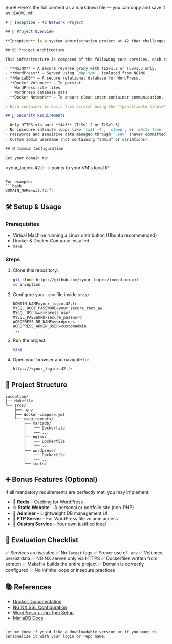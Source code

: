 Sure! Here's the full content as a markdown file — you can copy and save it as `README.md`:

```markdown
# 🐳 Inception - 42 Network Project

## 🧠 Project Overview

**Inception** is a system administration project at 42 that challenges students to build a secure and modular web infrastructure using Docker and Docker Compose. You will learn to manage containers, configure web servers, handle databases, and enforce best practices in software deployment — all within a Linux virtual machine.

## 📦 Project Architecture

This infrastructure is composed of the following core services, each running in its own container:

- **NGINX** – A secure reverse proxy with TLSv1.2 or TLSv1.3 only.
- **WordPress** – Served using `php-fpm`, isolated from NGINX.
- **MariaDB** – A secure relational database for WordPress.
- **Docker Volumes** – To persist:
  - WordPress site files
  - WordPress database data
- **Docker Network** – To ensure clean inter-container communication.

> Each container is built from scratch using the **penultimate stable** version of Alpine or Debian. No prebuilt services (except base OS images) are allowed.

## 🔐 Security Requirements

- Only HTTPS via port **443** (TLSv1.2 or TLSv1.3)
- No insecure infinite loops like `tail -f`, `sleep`, or `while true`
- Passwords and sensitive data managed through `.env` (never committed)
- Custom admin username (not containing "admin" or variations)

## 🌐 Domain Configuration

Set your domain to:  
```

\<your\_login>.42.fr → points to your VM's local IP

````

For example:  
```bash
DOMAIN_NAME=wil.42.fr
````

## 🛠️ Setup & Usage

### Prerequisites

* Virtual Machine running a Linux distribution (Ubuntu recommended)
* Docker & Docker Compose installed
* `make`

### Steps

1. Clone this repository:

   ```bash
   git clone https://github.com/<your-login>/inception.git
   cd inception
   ```

2. Configure your `.env` file inside `srcs/`:

   ```env
   DOMAIN_NAME=your_login.42.fr
   MYSQL_ROOT_PASSWORD=your_secure_root_pw
   MYSQL_USER=wordpress_user
   MYSQL_PASSWORD=secure_password
   WORDPRESS_DB_NAME=wordpress
   WORDPRESS_ADMIN_USER=customadmin
   ...
   ```

3. Run the project:

   ```bash
   make
   ```

4. Open your browser and navigate to:

   ```
   https://<your_login>.42.fr
   ```

## 📁 Project Structure

```
inception/
├── Makefile
└── srcs/
    ├── .env
    ├── docker-compose.yml
    └── requirements/
        ├── mariadb/
        │   ├── Dockerfile
        │   └── ...
        ├── nginx/
        │   ├── Dockerfile
        │   └── ...
        ├── wordpress/
        │   ├── Dockerfile
        │   └── ...
        └── tools/
```

## ➕ Bonus Features (Optional)

If all mandatory requirements are perfectly met, you may implement:

* 🔁 **Redis** – Caching for WordPress
* 🌐 **Static Website** – A personal or portfolio site (non-PHP)
* 🔧 **Adminer** – Lightweight DB management UI
* 📂 **FTP Server** – For WordPress file volume access
* 🧩 **Custom Service** – Your own justified idea!

## 🚨 Evaluation Checklist

✅ Services are isolated
✅ No `latest` tags
✅ Proper use of `.env`
✅ Volumes persist data
✅ NGINX serves only via HTTPS
✅ Dockerfiles written from scratch
✅ Makefile builds the entire project
✅ Domain is correctly configured
✅ No infinite loops or insecure practices

## 📚 References

* [Docker Documentation](https://docs.docker.com/)
* [NGINX SSL Configuration](https://nginx.org/en/docs/http/configuring_https_servers.html)
* [WordPress + php-fpm Setup](https://developer.wordpress.org/)
* [MariaDB Docs](https://mariadb.org/documentation/)

```

Let me know if you'd like a downloadable version or if you want to personalize it with your login or repo name.
```
